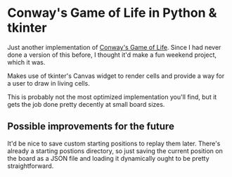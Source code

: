 # Conway's Game of Life in Python & tkinter
Just another implementation of [Conway's Game of Life](https://en.wikipedia.org/wiki/Conway%27s_Game_of_Life). Since I had never done a version of this
before, I thought it'd make a fun weekend project, which it was.

Makes use of tkinter's Canvas widget to render cells and provide a way for a user to draw in living cells. 

This is probably not the most optimized implementation you'll find, but it gets the job done pretty decently at small board sizes.

## Possible improvements for the future
It'd be nice to save custom starting positions to replay them later. There's already a starting postions
directory, so just saving the current position on the board as a JSON file and loading it dynamically
ought to be pretty straightforward.
